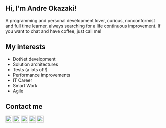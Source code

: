 ## Hi, I'm Andre Okazaki!

A programming and personal development lover, curious, nonconformist and full time learner, always searching for a life continuous improvement. If you want to chat and have coffee, just call me! 

## My interests
- DotNet development
- Solution architectures
- Tests (a lots of!!)
- Performance improvements
- IT Career
- Smart Work
- Agile

## Contact me
<a href="https://www.linkedin.com/in/okazakiandre/">
  <img align="left" alt="LinkedIn profile" width="22px" src="https://cdn.jsdelivr.net/npm/simple-icons@v3/icons/linkedin.svg" />
</a>
<a target="_blank" href="https://fb.com/okazakiandre">
  <img align="left" alt="Facebook page" width="22px" src="https://cdn.jsdelivr.net/npm/simple-icons@v3/icons/facebook.svg" />
</a>
<a target="_blank" href="https://www.instagram.com/okazakiandre/">
  <img align="left" alt="Instagram page" width="22px" src="https://cdn.jsdelivr.net/npm/simple-icons@v3/icons/instagram.svg" />
</a>
<a target="_blank" href="mailto:andre@desenvolverideias.com">
  <img align="left" alt="Send e-mail" width="22px" src="https://cdn.jsdelivr.net/npm/simple-icons@v3/icons/gmail.svg" />
</a>
<a href="https://github.com/okazakiandre">
  <img align="left" alt="My Github" width="22px" src="https://cdn.jsdelivr.net/npm/simple-icons@v3/icons/github.svg" />
</a>
<br/>
